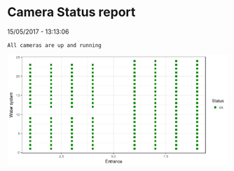 Camera Status report
================
15/05/2017 - 13:13:06

    All cameras are up and running

![](camreport_files/figure-markdown_github/unnamed-chunk-2-1.png)
